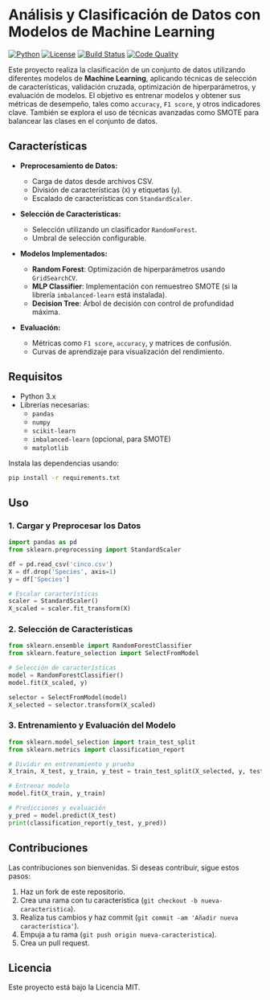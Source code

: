 # Análisis y Clasificación de Datos con Modelos de Machine Learning

[![Python](https://img.shields.io/badge/Python-3.x-blue)](https://www.python.org/)
[![License](https://img.shields.io/badge/License-MIT-green)](https://opensource.org/licenses/MIT)
[![Build Status](https://img.shields.io/travis/com/usuario/proyecto?style=flat)](https://travis-ci.org/usuario/proyecto)
[![Code Quality](https://img.shields.io/codeclimate/maintainability/usuario/proyecto)](https://codeclimate.com/github/usuario/proyecto/maintainability)

Este proyecto realiza la clasificación de un conjunto de datos utilizando diferentes modelos de **Machine Learning**, aplicando técnicas de selección de características, validación cruzada, optimización de hiperparámetros, y evaluación de modelos. El objetivo es entrenar modelos y obtener sus métricas de desempeño, tales como `accuracy`, `F1 score`, y otros indicadores clave. También se explora el uso de técnicas avanzadas como SMOTE para balancear las clases en el conjunto de datos.

## Características

- **Preprocesamiento de Datos:**
  - Carga de datos desde archivos CSV.
  - División de características (`X`) y etiquetas (`y`).
  - Escalado de características con `StandardScaler`.

- **Selección de Características:**
  - Selección utilizando un clasificador `RandomForest`.
  - Umbral de selección configurable.

- **Modelos Implementados:**
  - **Random Forest**: Optimización de hiperparámetros usando `GridSearchCV`.
  - **MLP Classifier**: Implementación con remuestreo SMOTE (si la librería `imbalanced-learn` está instalada).
  - **Decision Tree**: Árbol de decisión con control de profundidad máxima.

- **Evaluación:**
  - Métricas como `F1 score`, `accuracy`, y matrices de confusión.
  - Curvas de aprendizaje para visualización del rendimiento.

## Requisitos

- Python 3.x
- Librerías necesarias:
  - `pandas`
  - `numpy`
  - `scikit-learn`
  - `imbalanced-learn` (opcional, para SMOTE)
  - `matplotlib`

Instala las dependencias usando:

```bash
pip install -r requirements.txt
```

## Uso

### 1. Cargar y Preprocesar los Datos

```python
import pandas as pd
from sklearn.preprocessing import StandardScaler

df = pd.read_csv('cinco.csv')
X = df.drop('Species', axis=1)
y = df['Species']

# Escalar características
scaler = StandardScaler()
X_scaled = scaler.fit_transform(X)
```

### 2. Selección de Características

```python
from sklearn.ensemble import RandomForestClassifier
from sklearn.feature_selection import SelectFromModel

# Selección de características
model = RandomForestClassifier()
model.fit(X_scaled, y)

selector = SelectFromModel(model)
X_selected = selector.transform(X_scaled)
```

### 3. Entrenamiento y Evaluación del Modelo

```python
from sklearn.model_selection import train_test_split
from sklearn.metrics import classification_report

# Dividir en entrenamiento y prueba
X_train, X_test, y_train, y_test = train_test_split(X_selected, y, test_size=0.3, random_state=42)

# Entrenar modelo
model.fit(X_train, y_train)

# Predicciones y evaluación
y_pred = model.predict(X_test)
print(classification_report(y_test, y_pred))
```

## Contribuciones

Las contribuciones son bienvenidas. Si deseas contribuir, sigue estos pasos:

1. Haz un fork de este repositorio.
2. Crea una rama con tu característica (`git checkout -b nueva-caracteristica`).
3. Realiza tus cambios y haz commit (`git commit -am 'Añadir nueva característica'`).
4. Empuja a tu rama (`git push origin nueva-caracteristica`).
5. Crea un pull request.

## Licencia

Este proyecto está bajo la Licencia MIT.

